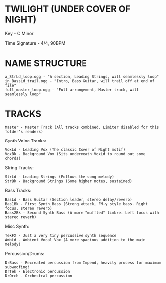 # TWILIGHT (UNDER COVER OF NIGHT)
Key - C Minor

Time Signature - 4/4, 90BPM

# NAME STRUCTURE
	a_StrLd_loop.ogg - "A section, Leading Strings, will seamlessly loop"
	in_BassLd_trail.ogg - "Intro, Bass Guitar, will trail off at end of file"
	full_master_loop.ogg - "Full arrangement, Master track, will seamlessly loop"

# TRACKS
	Master - Master Track (All tracks combined. Limiter disabled for this folder's renders)
Synth Voice Tracks:

	VoxLd - Leading Vox (The classic Cover of Night motif)
	VoxBk - Background Vox (Sits underneath VoxLd to round out some chords)
String Tracks:

	StrLd - Leading Strings (Follows the song melody)
	StrBk - Background Strings (Some higher notes, sustained)

Bass Tracks:

	BasLd - Bass Guitar (Section leader, stereo delay/reverb)
	Bas1Bk - First Synth Bass (Strong attack, FM-y style bass. Right focus, stereo reverb)
	Bass2Bk - Second Synth Bass (A more "muffled" timbre. Left focus with stereo reverb)
Misc Synth:

	TekFX - Just a very tiny percussive synth sequence
	AmbLd - Ambient Vocal Vox (A more spacious addition to the main melody)
Percussion/Drums:

	DrBass - Recreated percussion from Impend, heavily process for maximum subwoofing!
	DrTek - Electronic percussion
	DrOrch - Orchestral percussion
